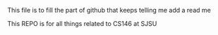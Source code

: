 This file is to fill the part of github that keeps telling me add a read me

This REPO is for all things related to CS146 at SJSU
